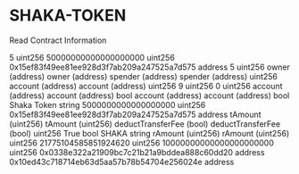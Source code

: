 # SHAKA-TOKEN
 Read Contract Information

5 uint256
50000000000000000000 uint256
0x15ef83f49ee81ee928d3f7ab209a247525a7d575 address
5 uint256
owner (address)
   owner (address)
spender (address)
   spender (address)
 uint256
account (address)
   account (address)
 uint256
9 uint256
0 uint256
account (address)
   account (address)
 bool
account (address)
   account (address)
 bool
Shaka Token string
5000000000000000000 uint256
0x15ef83f49ee81ee928d3f7ab209a247525a7d575 address
tAmount (uint256)
   tAmount (uint256)
deductTransferFee (bool)
   deductTransferFee (bool)
 uint256
True bool
SHAKA string
rAmount (uint256)
   rAmount (uint256)
 uint256
21775104585851924620 uint256
10000000000000000000000 uint256
0x0338e322a21909bc7c21b21a9bddea888c60dd20 address
0x10ed43c718714eb63d5aa57b78b54704e256024e address
